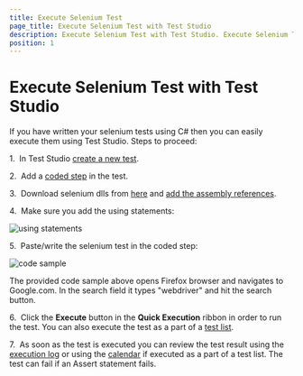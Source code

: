 ```yaml
---
title: Execute Selenium Test
page_title: Execute Selenium Test with Test Studio
description: Execute Selenium Test with Test Studio. Execute Selenium Test as part of Test Studio web test.
position: 1
---
```

# Execute Selenium Test with Test Studio

If you have written your selenium tests using C# then you can easily execute them using Test Studio. Steps to proceed:

1.&nbsp; In Test Studio <a href="/getting-started/create-test-standalone/web-test" target="_blank">create a new test</a>.

2.&nbsp; Add a <a href="/advanced-topics/coded-steps/coded-step" target="_blank">coded step</a> in the test. 

3.&nbsp; Download selenium dlls from <a href="http://docs.seleniumhq.org/download/" target="_blank">here</a> and <a href="/advanced-topics/coded-steps/add-assembly-reference" target="_blank">add the assembly references</a>.

4.&nbsp; Make sure you add the using statements:

![using statements][1]

5.&nbsp; Paste/write the selenium test in the coded step:

![code sample][2]

The provided code sample above opens Firefox browser and navigates to Google.com. In the search field it types "webdriver" and hit the search button.

6.&nbsp; Click the <a hreg="/getting-started/test-execution/quick-execution" target="_blank">**Execute**</a> button in the **Quick Execution** ribbon in order to run the test. You can also execute the test as a part of a <a href="/getting-started/test-execution/test-lists-standalone" target="_blank">test list</a>.

7.&nbsp; As soon as the test is executed you can review the test result using the <a href="/troubleshooting-guide/troubleshooting-tools-tg/using-the-execution-log" target="_blank">execution log</a> or using the <a href="/getting-started/test-results/calendar" target="_blank">calendar</a> if executed as a part of a test list. The test can fail if an Assert statement fails.

[1]: /img/knowledge-base/test-execution-kb/execute-selenium-test/fig1.png
[2]: /img/knowledge-base/test-execution-kb/execute-selenium-test/fig2.png



